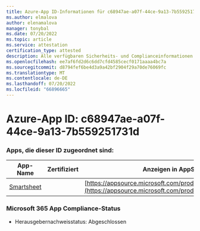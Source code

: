 ```yaml
---
title: Azure-App ID-Informationen für c68947ae-a07f-44ce-9a13-7b559251731d
ms.author: elmalova
author: elenamalova
manager: tonybal
ms.date: 07/20/2022
ms.topic: article
ms.service: attestation
certification_type: attested
description: Alle verfügbaren Sicherheits- und Complianceinformationen für c68947ae-a07f-44ce-9a13-7b559251731d.
ms.openlocfilehash: ee7af6fd2d6c6dd7cfd4585cecf0171aaaa4bc7a
ms.sourcegitcommit: d8794fef6be4d3a9a42bf2904f29a70de76069fc
ms.translationtype: MT
ms.contentlocale: de-DE
ms.lasthandoff: 07/20/2022
ms.locfileid: "66896665"
---
```

# <a name="azure-app-id-c68947ae-a07f-44ce-9a13-7b559251731d"></a>Azure-App ID: c68947ae-a07f-44ce-9a13-7b559251731d


### <a name="apps-associated-with-this-id"></a>Apps, die dieser ID zugeordnet sind:
| **App-Name** | **Zertifiziert** | **Anzeigen in AppSource** |
|--------------|---------------|-----------------------|
| [Smartsheet](../forward/WA104380975.md) |  | [https://appsource.microsoft.com/product/office/WA104380975](https://appsource.microsoft.com/product/office/WA104380975) |

### <a name="microsoft-365-app-compliance-status"></a>Microsoft 365 App Compliance-Status
- Herausgebernachweisstatus: Abgeschlossen

